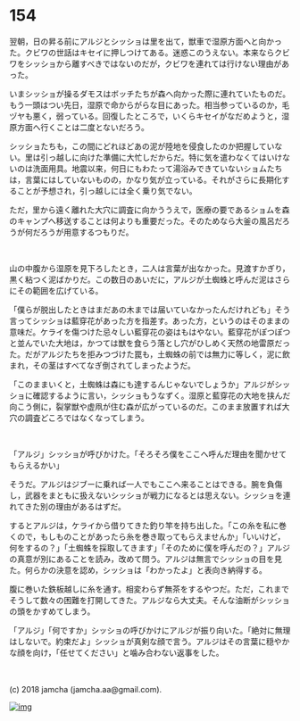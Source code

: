 # 154

翌朝，日の昇る前にアルジとシッショは里を出て，獣車で湿原方面へと向かった。クビワの世話はキセイに押しつけてある。迷惑このうえない。本来ならクビワをシッショから離すべきではないのだが，クビワを連れては行けない理由があった。  

いまシッショが操るダモスはボッチたちが森へ向かった際に連れていたものだ。もう一頭はつい先日，湿原で命からがらな目にあった。相当参っているのか，毛ヅヤも悪く，弱っている。回復したところで，いくらキセイがなだめようと，湿原方面へ行くことは二度とないだろう。  

シッショたちも，この間にどれほどあの泥が陸地を侵食したのか把握していない。里は引っ越しに向けた準備に大忙しだからだ。特に気を遣わなくてはいけないのは洗面用具。地震以来，何日にもわたって湯浴みできていないショムたちは，言葉にはしていないものの，かなり気が立っている。それがさらに長期化することが予想され，引っ越しには全く乗り気でない。  

ただ，里から遠く離れた大穴に調査に向かううえで，医療の要であるショムを森のキャンプへ移送することは何よりも重要だった。そのためなら大釜の風呂だろうが何だろうが用意するつもりだ。  

<br>  

山の中腹から湿原を見下ろしたとき，二人は言葉が出なかった。見渡すかぎり，黒く粘つく泥ばかりだ。この数日のあいだに，アルジが土蜘蛛と呼んだ泥はさらにその範囲を広げている。  

「僕らが脱出したときはまだあの木までは届いていなかったんだけれども」そう言ってシッショは藍穿花があった方を指差す。あった方，というのはそのままの意味だ。ケライを傷つけた忌々しい藍穿花の姿はもはやない。藍穿花がぽつぽつと並んでいた大地は，かつては獣を食らう落とし穴がひしめく天然の地雷原だった。だがアルジたちを拒みつづけた罠も，土蜘蛛の前では無力に等しく，泥に飲まれ，その茎はすべてなぎ倒されてしまったようだ。  

「このままいくと，土蜘蛛は森にも達するんじゃないでしょうか」アルジがシッショに確認するように言い，シッショもうなずく。湿原と藍穿花の大地を挟んだ向こう側に，裂掌獣や虚凧が住む森が広がっているのだ。このまま放置すれば大穴の調査どころではなくなってしまう。  

<br>  

「アルジ」シッショが呼びかけた。「そろそろ僕をここへ呼んだ理由を聞かせてもらえるかい」  

そうだ。アルジはジブーに乗れば一人でもここへ来ることはできる。腕を負傷し，武器をまともに扱えないシッショが戦力になるとは思えない。シッショを連れてきた別の理由があるはずだ。  

するとアルジは，ケライから借りてきた釣り竿を持ち出した。「この糸を私に巻くので，もしものことがあったら糸を巻き取ってもらえませんか」「いいけど，何をするの？」「土蜘蛛を採取してきます」「そのために僕を呼んだの？」アルジの真意が別にあることを読み，改めて問う。アルジは無言でシッショの目を見た。何らかの決意を認め，シッショは「わかったよ」と表向き納得する。  

腹に巻いた鉄板越しに糸を通す。相変わらず無茶をするやつだ。ただ，これまでそうして数々の困難を打開してきた。アルジなら大丈夫。そんな油断がシッショの頭をかすめてしまう。  

「アルジ」「何ですか」シッショの呼びかけにアルジが振り向いた。「絶対に無理はしないで。約束だよ」シッショが真剣な顔で言う。アルジはその言葉に穏やかな顔を向け，「任せてください」と噛み合わない返事をした。  

<br>  
<br>  
(c) 2018 jamcha (jamcha.aa@gmail.com).  

[![img](http://i.creativecommons.org/l/by-nc-sa/4.0/88x31.png)](http://creativecommons.org/licenses/by-nc-sa/4.0/deed)